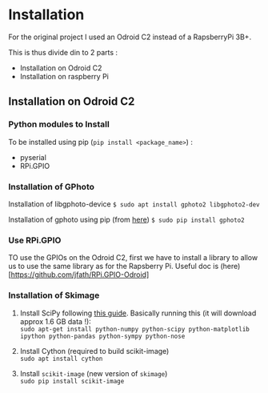 # Installation

For the original project I used an Odroid C2 instead of a RapsberryPi 3B+.

This is thus divide din to 2 parts :
* Installation on Odroid C2
* Installation on raspberry Pi

## Installation on Odroid C2

### Python modules to Install

To be installed using pip (`pip install <package_name>`) :
* pyserial
* RPi.GPIO



### Installation of GPhoto

Installation of libgphoto-device
`$ sudo apt install gphoto2 libgphoto2-dev`

Installation of gphoto using pip (from [here](https://github.com/jim-easterbrook/python-gphoto2#install-with-pip))
`$ sudo pip install gphoto2`

### Use RPi.GPIO

TO use the GPIOs on the Odroid C2, first we have to install a library to allow us to use the same library as for the Rapsberry Pi. Useful doc is (here)[https://github.com/jfath/RPi.GPIO-Odroid]


### Installation of Skimage
1. Install SciPy following [this guide](https://www.scipy.org/install.html). Basically running this (it will download approx 1.6 GB data !):  
`sudo apt-get install python-numpy python-scipy python-matplotlib ipython python-pandas python-sympy python-nose`

2. Install Cython (required to build scikit-image)  
`sudo apt install cython`

3. Install `scikit-image` (new version of `skimage`)  
`sudo pip install scikit-image`
